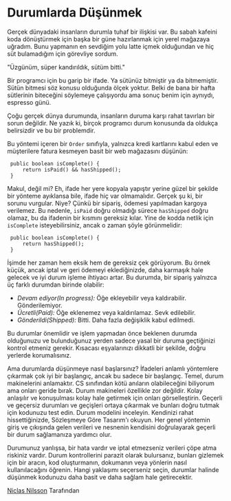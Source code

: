 # Durumlarda Düşünmek

Gerçek dünyadaki insanların durumla tuhaf bir ilişkisi var. Bu sabah kafeini koda dönüştürmek için başka bir güne hazırlanmak için yerel mağazaya uğradım. Bunu yapmanın en sevdiğim yolu latte içmek olduğundan ve hiç süt bulamadığım için görevliye sordum.

"Üzgünüm, süper kandırıldık, sütüm bitti."

Bir programcı için bu garip bir ifade. Ya sütünüz bitmiştir ya da bitmemiştir. Sütün bitmesi söz konusu olduğunda ölçek yoktur. Belki de bana bir hafta sütlerinin biteceğini söylemeye çalışıyordu ama sonuç benim için aynıydı, espresso günü.

Çoğu gerçek dünya durumunda, insanların duruma karşı rahat tavırları bir sorun değildir. Ne yazık ki, birçok programcı durum konusunda da oldukça belirsizdir ve bu bir problemdir.

Bu yöntemi içeren bir `Order` sınıfıyla, yalnızca kredi kartlarını kabul eden ve müşterilere fatura kesmeyen basit bir web mağazasını düşünün:

```
 public boolean isComplete() {
     return isPaid() && hasShipped();
 }
```

Makul, değil mi? Eh, ifade her yere kopyala yapıştır yerine güzel bir şekilde bir yönteme ayıklansa bile, ifade hiç var olmamalıdır. Gerçek şu ki, bir sorunu vurgular. Niye? Çünkü bir sipariş, ödemesi yapılmadan kargoya verilemez. Bu nedenle, `isPaid` doğru olmadığı sürece `hasShipped` doğru olamaz, bu da ifadenin bir kısmını gereksiz kılar. Yine de kodda netlik için `isComplete` isteyebilirsiniz, ancak o zaman şöyle görünmelidir:

```
 public boolean isComplete() {
     return hasShipped();
 }
```

İşimde her zaman hem eksik hem de gereksiz çek görüyorum. Bu örnek küçük, ancak iptal ve geri ödemeyi eklediğinizde, daha karmaşık hale gelecek ve iyi durum işleme ihtiyacı artar. Bu durumda, bir sipariş yalnızca üç farklı durumdan birinde olabilir:

- *Devam ediyor(In progress):* Öğe ekleyebilir veya kaldırabilir. Gönderilemiyor.
- *Ücretli(Paid):* Öğe eklenemez veya kaldırılamaz. Sevk edilebilir.
- *Gönderildi(Shipped):* Bitti. Daha fazla değişiklik kabul edilmedi.

Bu durumlar önemlidir ve işlem yapmadan önce beklenen durumda olduğunuzu ve bulunduğunuz yerden sadece yasal bir duruma geçtiğinizi kontrol etmeniz gerekir. Kısacası eşyalarınızı dikkatli bir şekilde, doğru yerlerde korumalısınız.

Ama durumlarda düşünmeye nasıl başlarsınız? İfadeleri anlamlı yöntemlere çıkarmak çok iyi bir başlangıç, ancak bu sadece bir başlangıç. Temel, durum makinelerini anlamaktır. CS sınıfından kötü anıların olabileceğini biliyorum ama onları geride bırak. Durum makineleri özellikle zor değildir. Kolay anlaşılır ve konuşulması kolay hale getirmek için onları görselleştirin. Geçerli ve geçersiz durumları ve geçişleri ortaya çıkarmak ve bunları doğru tutmak için kodunuzu test edin. Durum modelini inceleyin. Kendinizi rahat hissettiğinizde, Sözleşmeye Göre Tasarım'ı okuyun. Her genel yöntemin giriş ve çıkışında gelen verileri ve nesnenin kendisini doğrulayarak geçerli bir durum sağlamanıza yardımcı olur.

Durumunuz yanlışsa, bir hata vardır ve iptal etmezseniz verileri çöpe atma riskiniz vardır. Durum kontrollerini parazit olarak bulursanız, bunları gizlemek için bir aracın, kod oluşturmanın, dokumanın veya yönlerin nasıl kullanılacağını öğrenin. Hangi yaklaşımı seçerseniz seçin, durumlar halinde düşünmek kodunuzu daha basit ve daha sağlam hale getirecektir.

[Niclas Nilsson](http://programmer.97things.oreilly.com/wiki/index.php/Niclas_Nilsson) Tarafından